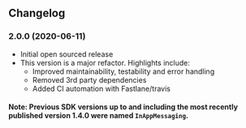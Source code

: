 ## Changelog

### 2.0.0 (2020-06-11)
- Initial open sourced release
- This version is a major refactor. Highlights include:
    - Improved maintainability, testability and error handling
    - Removed 3rd party dependencies
    - Added CI automation with Fastlane/travis

#### Note: Previous SDK versions up to and including the most recently published version 1.4.0 were named `InAppMessaging`.
